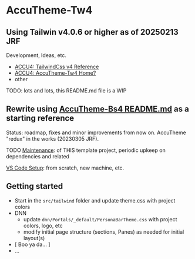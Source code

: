 # AccuTheme-Tw4

## Using Tailwin v4.0.6 or higher as of 20250213 JRF

Development, Ideas, etc.

- [ACCU4: TailwindCss v4 Reference](https://accu4.com/More-/TailwindCss-v4-Reference)
- [ACCU4: AccuTheme-Tw4 Home?](https://accu4.com/More-/TailwindCss-AccuTheme-Tw4)
- other

TODO: lots and lots, this README.md file is a WIP

## Rewrite using [AccuTheme-Bs4 README.md](https://github.com/Accuraty/AccuTheme-Bs4/blob/main/README.md) as a starting reference

Status: roadmap, fixes and minor improvements from now on. AccuTheme "redux" in the works (20230305 JRF).

TODO [Maintenance](/README--maintenance.md): of THIS template project, periodic upkeep on dependencies and related

[VS Code Setup](https://www.accu4.com/H2R2S/VS-Code-Initial-Setup): from scratch, new machine, etc.

## Getting started

- Start in the `src/tailwind` folder and update theme.css with project colors
- DNN
  - update `dnn/Portals/_default/PersonaBarTheme.css` with project colors, logo, etc
  - modify initial page structure (sections, Panes) as needed for initial layout(s)
- [ Boo ya da... ]
- ...
